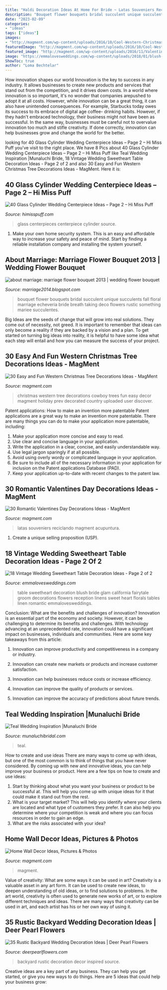 ```yaml
---
title: "Haldi Decoration Ideas At Home For Bride ~ Latas Souveniers Reciclando Magment Acupuntura"
description: "Bouquet flower bouquets bridal succulent unique succulents fall floral marriage echeveria bride breath taking deco flowers rustic something mariee succulentes"
date: "2023-02-09"
categories:
- "ideas"
tags: ["ideas"]
images:
- "http://magment.com/wp-content/uploads/2016/10/Cool-Western-Christmas-Tree-Ideas.jpg"
featuredImage: "http://magment.com/wp-content/uploads/2016/10/Cool-Western-Christmas-Tree-Ideas.jpg"
featured_image: "http://magment.com/wp-content/uploads/2016/11/Valentine-Table-Centerpieces.jpg"
image: "https://emmalovesweddings.com/wp-content/uploads/2018/01/blush-vintage-wedding-sweetheart-table-decoration-ideas.jpg"
ShowToc: true
author: "Loma Bechtelar"
---
```



How innovation shapes our world
Innovation is the key to success in any industry. It allows businesses to create new products and services that stand out from the competition, and it drives down costs. In a world where innovation is so important, it's no wonder that companies arepushed to adopt it at all costs. However, while innovation can be a great thing, it can also have unintended consequences. For example, Starbucks today owes its success to its embrace of digital age coffee- drinking habits. However, if they hadn't embraced technology, their business might not have been as successful. In the same way, businesses must be careful not to overvalue innovation too much and stifle creativity. If done correctly, innovation can help businesses grow and change the world for the better.

	

		
looking for 40 Glass Cylinder Wedding Centerpiece Ideas – Page 2 – Hi Miss Puff you've visit to the right place. We have 8 Pics about 40 Glass Cylinder Wedding Centerpiece Ideas – Page 2 – Hi Miss Puff like Teal Wedding Inspiration |Munaluchi Bride, 18 Vintage Wedding Sweetheart Table Decoration Ideas - Page 2 of 2 and also 30 Easy and Fun Western Christmas Tree Decorations Ideas - MagMent. Here it is:
		
    
## 40 Glass Cylinder Wedding Centerpiece Ideas – Page 2 – Hi Miss Puff

<img loading=lazy src="https://www.himisspuff.com/wp-content/uploads/2017/09/Glass-Cylinders-Wedding-Centerpieces-5.jpg" onerror="this.onerror=null;this.src='https://tse3.mm.bing.net/th?id=OIP.boODJOqbntO9PviLtezMOgHaLG&amp;pid=15.1';" alt="40 Glass Cylinder Wedding Centerpiece Ideas – Page 2 – Hi Miss Puff">

_Source: himisspuff.com_

>glass centerpieces centerpiece cylinder source. 

	

1. Make your own home security system. This is an easy and affordable way to increase your safety and peace of mind. Start by finding a reliable installation company and installing the system yourself.

    
## About Marriage: Marriage Flower Bouquet 2013 | Wedding Flower Bouquet

<img loading=lazy src="http://3.bp.blogspot.com/-LRwKrsgs-uk/USqC_wdowuI/AAAAAAAAAUc/RGT8-2Kkc48/s1600/qweddings1marriage+flower+bouquet+2013++wedding+flower+bouquet+ideas+2014.jpg" onerror="this.onerror=null;this.src='https://tse3.mm.bing.net/th?id=OIP.15kxDR63fiyjLiip4NGoagHaK7&amp;pid=15.1';" alt="about marriage: marriage flower bouquet 2013 | wedding flower bouquet">

_Source: marriage2014.blogspot.com_

>bouquet flower bouquets bridal succulent unique succulents fall floral marriage echeveria bride breath taking deco flowers rustic something mariee succulentes. 

	

Big Ideas are the seeds of change that will grow into real solutions. They come out of necessity, not greed. It is important to remember that ideas can only become a reality if they are backed by a vision and a plan. To get started on turning big ideas into reality, it is helpful to have some idea what each step will entail and how you can measure the success of your project.

    
## 30 Easy And Fun Western Christmas Tree Decorations Ideas - MagMent

<img loading=lazy src="http://magment.com/wp-content/uploads/2016/10/Cool-Western-Christmas-Tree-Ideas.jpg" onerror="this.onerror=null;this.src='https://tse4.mm.bing.net/th?id=OIP.Cd2qkRTnXwQZcO9_9z9JpwHaJ4&amp;pid=15.1';" alt="30 Easy and Fun Western Christmas Tree Decorations Ideas - MagMent">

_Source: magment.com_

>christmas western tree decorations cowboy trees fun easy decor magment holiday prev decorated country uploaded user discover. 

	

Patent applications: How to make an invention more patentable
Patent applications are a great way to make an invention more patentable. There are many things you can do to make your application more patentable, including: 
1. Make your application more concise and easy to read.
2. Use clear and concise language in your application. 
3. Write the application in a clear, concise, and easily understandable way. 
4. Use legal jargon sparingly if at all possible. 
5. Avoid using overly wordy or complicated language in your application. 
6. Be sure to include all of the necessary information in your application for inclusion on the Patent applications Database (PAD). 
7. Keep your application up-to-date with recent changes to the patent law.

    
## 30 Romantic Valentines Day Decorations Ideas - MagMent

<img loading=lazy src="http://magment.com/wp-content/uploads/2016/11/Valentine-Table-Centerpieces.jpg" onerror="this.onerror=null;this.src='https://tse4.mm.bing.net/th?id=OIP._ND39nvxVzo_K9Uac59e5AHaJ4&amp;pid=15.1';" alt="30 Romantic Valentines Day Decorations Ideas - MagMent">

_Source: magment.com_

>latas souveniers reciclando magment acupuntura. 

	

1. Create a unique selling proposition (USP).

    
## 18 Vintage Wedding Sweetheart Table Decoration Ideas - Page 2 Of 2

<img loading=lazy src="https://emmalovesweddings.com/wp-content/uploads/2018/01/blush-vintage-wedding-sweetheart-table-decoration-ideas.jpg" onerror="this.onerror=null;this.src='https://tse4.mm.bing.net/th?id=OIP.ICpFuIo7WTVIWX6CdlU0wgHaLG&amp;pid=15.1';" alt="18 Vintage Wedding Sweetheart Table Decoration Ideas - Page 2 of 2">

_Source: emmalovesweddings.com_

>table sweetheart decoration blush bride glam california fairytale groom decorations flowers reception linens sweet heart florals tables linen romantic emmalovesweddings. 

	

Conclusion: What are the benefits and challenges of innovation?
Innovation is an essential part of the economy and society. However, it can be challenging to determine its benefits and challenges. With technology advancing at an unprecedented rate, innovation could have a significant impact on businesses, individuals and communities. Here are some key takeaways from this article:
1. Innovation can improve productivity and competitiveness in a company or industry.

2. Innovation can create new markets or products and increase customer satisfaction.

3. Innovation can help businesses reduce costs or increase efficiency.

4. Innovation can improve the quality of products or services.

5. Innovation can improve the accuracy of predictions about future trends.

    
## Teal Wedding Inspiration |Munaluchi Bride

<img loading=lazy src="https://www.munaluchibridal.com/wp-content/uploads/2015/02/Teal6.jpg" onerror="this.onerror=null;this.src='https://tse2.mm.bing.net/th?id=OIP.6WYHgFJZqj4bTjKSS4osTAHaLL&amp;pid=15.1';" alt="Teal Wedding Inspiration |Munaluchi Bride">

_Source: munaluchibridal.com_

>teal. 

	

How to create and use ideas
There are many ways to come up with ideas, but one of the most common is to think of things that you have never considered. By coming up with new and innovative ideas, you can help improve your business or product. Here are a few tips on how to create and use ideas: 
1. Start by thinking about what you want your business or product to be successful at. This will help you come up with unique ideas for it that could make it stand out from the rest. 
2. What is your target market? This will help you identify where your clients are located and what type of customers they prefer. It can also help you determine where your competition is weak and where you can focus resources in order to gain an edge. 
3. What are the risks associated with your idea?

    
## Home Wall Decor Ideas, Pictures &amp; Photos

<img loading=lazy src="https://www.magment.com/wp-content/uploads/2015/11/Home-Wall-Decor-13.jpg" onerror="this.onerror=null;this.src='https://tse2.mm.bing.net/th?id=OIP._BWU5S5LdwCjSUab5ECVYQHaHP&amp;pid=15.1';" alt="Home Wall Decor Ideas, Pictures &amp; Photos">

_Source: magment.com_

>magment. 

	

Value of creativity: What are some ways it can be used in art?
Creativity is a valuable asset in any art form. It can be used to create new ideas, to deepen understanding of old ideas, or to find solutions to problems. In the art world, creativity is often used to generate new works of art, or to explore different techniques and ideas. There are many ways that creativity can be used in art, and each artist has his or her own way of using it.

    
## 35 Rustic Backyard Wedding Decoration Ideas | Deer Pearl Flowers

<img loading=lazy src="http://www.deerpearlflowers.com/wp-content/uploads/2015/11/Hip-backyard-wedding-decor.jpg" onerror="this.onerror=null;this.src='https://tse1.mm.bing.net/th?id=OIP.6h93Ns9Pvc9XVCi57W7CxgHaKH&amp;pid=15.1';" alt="35 Rustic Backyard Wedding Decoration Ideas | Deer Pearl Flowers">

_Source: deerpearlflowers.com_

>backyard rustic decoration decor inspired source. 

	

Creative ideas are a key part of any business. They can help you get started, or give you new ways to do things. Here are 5 ideas that could help your business grow:

